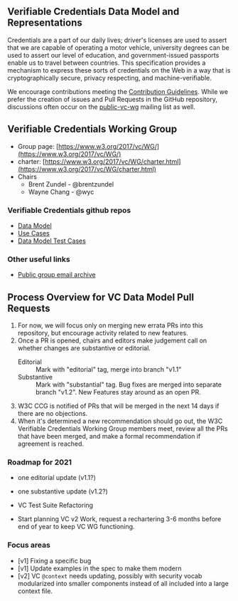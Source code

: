 ## Verifiable Credentials Data Model and Representations

Credentials are a part of our daily lives; driver's licenses are 
used to assert that we are capable of operating a motor vehicle, 
university degrees can be used to assert our level of education, 
and government-issued passports enable us to travel between countries. 
This specification provides a mechanism to express these sorts of 
credentials on the Web in a way that is cryptographically secure, 
privacy respecting, and machine-verifiable.

We encourage contributions meeting the [Contribution
Guidelines](CONTRIBUTING.md).  While we prefer the creation of issues
and Pull Requests in the GitHub repository, discussions often occur
on the
[public-vc-wg](http://lists.w3.org/Archives/Public/public-vc-wg/)
mailing list as well.

## Verifiable Credentials Working Group
* Group page: [https://www.w3.org/2017/vc/WG/](https://www.w3.org/2017/vc/WG/)
* charter: [https://www.w3.org/2017/vc/WG/charter.html](https://www.w3.org/2017/vc/WG/charter.html)
* Chairs
  * Brent Zundel - @brentzundel
  * Wayne Chang - @wyc

### Verifiable Credentials github repos
* [Data Model](https://github.com/w3c/vc-data-model)
* [Use Cases](https://github.com/w3c/vc-use-cases)
* [Data Model Test Cases](https://github.com/w3c/vc-test-suite)

### Other useful links
* [Public group email archive](https://lists.w3.org/Archives/Public/public-vc-wg/)

## Process Overview for VC Data Model Pull Requests
1. For now, we will focus only on merging new errata PRs into this repository,
   but encourage activity related to new features.
2. Once a PR is opened, chairs and editors make judgement call on whether
   changes are substantive or editorial.
   <dl>
     <dt>Editorial</dt>
     <dd>Mark with "editorial" tag, merge into branch "v1.1"</dd>
     <dt>Substantive</dt>
     <dd>Mark with "substantial" tag. Bug fixes are merged into separate branch "v1.2". New Features stay around as an open PR.</dd>
   </dl>
3. W3C CCG is notified of PRs that will be merged in the next 14 days if there
   are no objections.
4. When it's determined a new recommendation should go out, the W3C Verifiable
   Credentials Working Group members meet, review all the PRs that have been
   merged, and make a formal recommendation if agreement is reached.

### Roadmap for 2021
- one editorial update (v1.1?)
- one substantive update (v1.2?)

- VC Test Suite Refactoring
- Start planning VC v2 Work, request a rechartering 3-6 months before end of
  year to keep VC WG functioning.

### Focus areas
- [v1] Fixing a specific bug
- [v1] Update examples in the spec to make them modern
- [v2] VC `@context` needs updating, possibly with security vocab modularized
  into smaller components instead of all included into a large context file.
